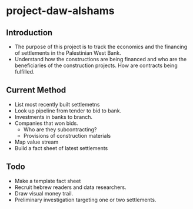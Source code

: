 # project-daw-alshams

## Introduction
* The purpose of this project is to track the economics and the financing of settlements in the Palestinian West Bank.
* Understand how the constructions are being financed and who are the beneficiaries of the construction projects. How are contracts being fulfilled.

## Current Method
* List most recently built settlemetns
* Look up pipeline from tender to bid to bank.
* Investments in banks to branch.
* Companies that won bids.
  * Who are they subcontracting?
  * Provisions of construction materials
* Map value stream
* Build a fact sheet of latest settlements

## Todo
* Make a template fact sheet
* Recruit hebrew readers and data researchers.
* Draw visual money trail.
* Preliminary investigation targeting one or two settlements.
